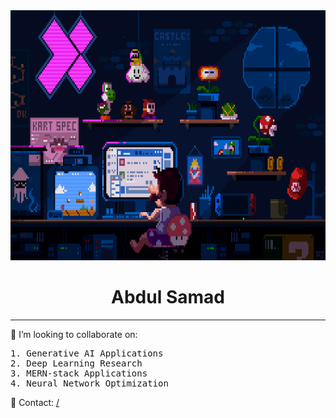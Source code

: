 <img src="https://github.com/ASamad73/ASamad73/blob/main/coding-mario.gif" alt="GIF" style="width: 100%; height: 400px;">
<div align="center">
  <h1>Abdul Samad</h1>
</div>
<hr/>
<h>🤝 I’m looking to collaborate on: </h>
<pre>
1. Generative AI Applications 
2. Deep Learning Research 
3. MERN-stack Applications 
4. Neural Network Optimization  
</pre>
<p>📧 Contact: <a href="26100314@lums.edu.pk"/> / <a href="junaid.abdulsamad@gmail.com"/> </p>

<!--
**ASamad73/ASamad73** is a ✨ _special_ ✨ repository because its `README.md` (this file) appears on your GitHub profile.

Here are some ideas to get you started:

- 🔭 I’m currently working on ...
- 🌱 I’m currently learning ...
- 👯 I’m looking to collaborate on ...
- 🤔 I’m looking for help with ...
- 💬 Ask me about ...
- 📫 How to reach me: ...
- 😄 Pronouns: ...
- ⚡ Fun fact: ...
-->
